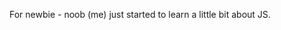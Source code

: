 <!---
dqhuy2005/dqhuy2005 is a ✨ special ✨ repository because its `README.md` (this file) appears on your GitHub profile.
You can click the Preview link to take a look at your changes.
--->
For newbie - noob (me) just started to learn a little bit about JS.
